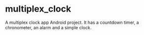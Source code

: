 # multiplex_clock

A multiplex clock app Android project.
It has a countdown timer, a chronometer, an alarm and a simple clock.
